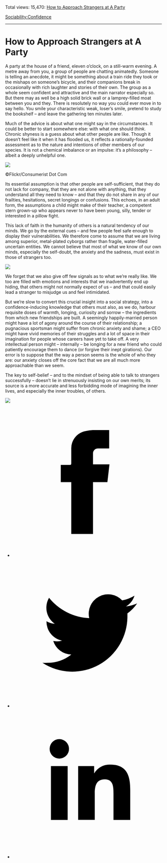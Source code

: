 Total views: 15,470: [How to Approach Strangers at A Party](https://www.theschooloflife.com/thebookoflife/how-to-approach-strangers-at-a-party/)

[Sociability:](https://www.theschooloflife.com/thebookoflife/category/sociability/)[Confidence](https://www.theschooloflife.com/thebookoflife/category/sociability/confidence/)

* * *

# How to Approach Strangers at A Party
<style>
						.alignnone {
  display: block;
  margin-left: auto;
  margin-right: auto;
  align: center:
}

.addtoany_share_save_container {
display:none;
}

.wp-block-image {
		display: block;
  margin-left: auto;
  margin-right: auto;
  width: 50%;
}

.aligncenter {
display: block;
  margin-left: auto;
  margin-right: auto;
  align: center:
}

@media only screen and (max-width: 500px) {
  .wp-block-image {
		display: block;
  margin-left: auto;
  margin-right: auto;
  width: 100%;
} }

h1 {max-width: 600px !important;
}
.s18-single-post .content-area .site-main article .post-cat-header-display + .old-wrapper p {
    font-size: 1.200em
}
						</style>

A party at the house of a friend, eleven o’clock, on a still-warm evening. A metre away from you, a group of people are chatting animatedly. Someone is telling an anecdote, it might be something about a train ride they took or the mishaps on someone’s bicycle, and their companions break in occasionally with rich laughter and stories of their own. The group as a whole seem confident and attractive and the main narrator especially so. But there may as well be a high solid brick wall or a lamprey-filled moat between you and they. There is resolutely no way you could ever move in to say hello. You smile your characteristic weak, loser’s smile, pretend to study the bookshelf – and leave the gathering ten minutes later.

Much of the advice is about what one might say in the circumstances. It could be better to start somewhere else: with what one should _think._ Chronic shyness is a guess about what other people are like. Though it doesn’t feel like it when it has flooded us, it reflects a rationally-founded assessment as to the nature and intentions of other members of our species. It is not a chemical imbalance or an impulse: it’s a philosophy – albeit a deeply unhelpful one.

 ![](https://www.theschooloflife.com/thebookoflife/wp-content/uploads/2018/10/615186892_3d8dab779b_z.jpg)

©Flickr/Consumerist Dot Com

Its essential assumption is that other people are self-sufficient, that they do not lack for company, that they are not alone with anything, that they understand all they need to know – and that they do not share in any of our frailties, hesitations, secret longings or confusions. This echoes, in an adult form, the assumptions a child might make of their teacher, a competent stern grown-up who appears never to have been young, silly, tender or interested in a pillow fight.

This lack of faith in the humanity of others is a natural tendency of our minds. We go by the external cues – and few people feel safe enough to display their vulnerabilities. We therefore come to assume that we are living among superior, metal-plated cyborgs rather than fragile, water-filled uncertain entities. We cannot believe that most of what we know of our own minds, especially the self-doubt, the anxiety and the sadness, must exist in those of strangers too.

![](https://www.theschooloflife.com/thebookoflife/wp-content/uploads/2018/10/26822044106_871ea44c9d_z.jpg)

We forget that we also give off few signals as to what we’re really like. We too are filled with emotions and interests that we inadvertently end up hiding, that others might not normally expect of us – and that could easily lead a stranger to misjudge us and feel intimidated.

But we’re slow to convert this crucial insight into a social strategy, into a confidence-inducing knowledge that others must also, as we do, harbour requisite doses of warmth, longing, curiosity and sorrow – the ingredients from which new friendships are built. A seemingly happily-married person might have a lot of agony around the course of their relationship; a pugnacious sportsman might suffer from chronic anxiety and shame; a CEO might have vivid memories of their struggles and a lot of space in their imagination for people whose careers have yet to take off. A very intellectual person might – internally – be longing for a new friend who could patiently encourage them to dance (or forgive their inept girations). Our error is to suppose that the way a person seems is the whole of who they are: our anxiety closes off the core fact that we are all much more approachable than we seem.

The key to self-belief – and to the mindset of being able to talk to strangers successfully – doesn’t lie in strenuously insisting on our own merits; its source is a more accurate and less forbidding mode of imagining the inner lives, and especially the inner troubles, of others.

[![](https://img.youtube.com/vi/e0iAJA5nGfU/0.jpg)](https://www.youtube.com/embed/e0iAJA5nGfU '')
<style>
    .iframe-class { display: block !important; }
</style>

- [<svg xmlns="http://www.w3.org/2000/svg" viewbox="0 0 26 26"><title>Facebook</title>
                    <g>
                        <path d="M8.38,10H9.92c.2,0,.29,0,.29-.28,0-.82,0-1.64,0-2.46a3.05,3.05,0,0,1,2.57-3.15A7.22,7.22,0,0,1,14,3.95c.86,0,1.71,0,2.57,0h.25v3.2h-2A.85.85,0,0,0,14,8c0,.62,0,1.24,0,1.91h2.87L16.51,13H14v9H10.21V13H8.38Z"></path>
                    </g>
                </svg>](http://www.facebook.com/sharer/sharer.php?u=https://www.theschooloflife.com/thebookoflife/how-to-approach-strangers-at-a-party/)
- [<svg xmlns="http://www.w3.org/2000/svg" viewbox="0 0 26 26"><title>Twitter</title>
                    <path d="M21.69,7.9a6.75,6.75,0,0,1-1.94.53,3.39,3.39,0,0,0,1.48-1.87,6.76,6.76,0,0,1-2.14.82,3.38,3.38,0,0,0-5.75,3.08,9.59,9.59,0,0,1-7-3.53,3.38,3.38,0,0,0,1,4.51A3.36,3.36,0,0,1,5.89,11v0A3.38,3.38,0,0,0,8.6,14.37a3.39,3.39,0,0,1-1.53.06,3.38,3.38,0,0,0,3.15,2.35A6.78,6.78,0,0,1,6,18.22a6.87,6.87,0,0,1-.81,0A9.6,9.6,0,0,0,20,10.08q0-.22,0-.44A6.86,6.86,0,0,0,21.69,7.9Z"></path>
                </svg>](http://twitter.com/share?url=https://www.theschooloflife.com/thebookoflife/how-to-approach-strangers-at-a-party/&text=&via=theschooloflife)
- [<svg xmlns="http://www.w3.org/2000/svg" viewbox="0 0 26 26"><title>LinkedIn</title>
<path class="cls-2" d="M6.67,10H9.58v9.36H6.67ZM8.13,5.32A1.69,1.69,0,1,1,6.44,7,1.69,1.69,0,0,1,8.13,5.32"></path><path class="cls-2" d="M11.41,10H14.2v1.28h0A3.06,3.06,0,0,1,17,9.75c2.95,0,3.49,1.94,3.49,4.46v5.14H17.57V14.79c0-1.09,0-2.48-1.51-2.48s-1.75,1.18-1.75,2.4v4.63H11.41Z"></path></svg>](https://www.linkedin.com/shareArticle?mini=true&url=https://www.theschooloflife.com/thebookoflife/how-to-approach-strangers-at-a-party/)
